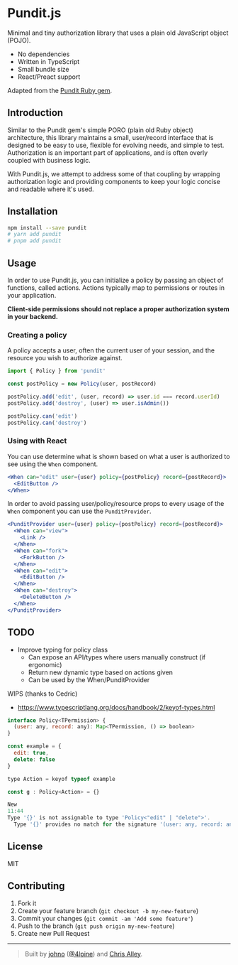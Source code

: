 # Pundit.js

Minimal and tiny authorization library that uses a plain old JavaScript object
(POJO).

- No dependencies
- Written in TypeScript
- Small bundle size
- React/Preact support

Adapted from the [Pundit Ruby gem](https://github.com/varvet/pundit).

## Introduction

Similar to the Pundit gem's simple PORO (plain old Ruby object) architecture,
this library maintains a small, user/record interface that is designed to be
easy to use, flexible for evolving needs, and simple to test. Authorization is
an important part of applications, and is often overly coupled with business
logic.

With Pundit.js, we attempt to address some of that coupling by wrapping
authorization logic and providing components to keep your logic concise and
readable where it's used.

## Installation

```bash
npm install --save pundit
# yarn add pundit
# pnpm add pundit
```

## Usage

In order to use Pundit.js, you can initialize a policy by passing an object of
functions, called actions. Actions typically map to permissions or routes in
your application.

**Client-side permissions should not replace a proper authorization system in
your backend.**

### Creating a policy

A policy accepts a user, often the current user of your session, and the
resource you wish to authorize against.

```javascript
import { Policy } from 'pundit'

const postPolicy = new Policy(user, postRecord)

postPolicy.add('edit', (user, record) => user.id === record.userId)
postPolicy.add('destroy', (user) => user.isAdmin())

postPolicy.can('edit')
postPolicy.can('destroy')
```

### Using with React

You can use determine what is shown based on what a user is authorized to see
using the `When` component.

```jsx
<When can="edit" user={user} policy={postPolicy} record={postRecord}>
  <EditButton />
</When>
```

In order to avoid passing user/policy/resource props to every usage of the
`When` component you can use the `PunditProvider`.

```jsx
<PunditProvider user={user} policy={postPolicy} record={postRecord}>
  <When can="view">
    <Link />
  </When>
  <When can="fork">
    <ForkButton />
  </When>
  <When can="edit">
    <EditButton />
  </When>
  <When can="destroy">
    <DeleteButton />
  </When>
</PunditProvider>
```

## TODO

- Improve typing for policy class
  - Can expose an API/types where users manually construct (if ergonomic)
  - Return new dynamic type based on actions given
  - Can be used by the When/PunditProvider

WIPS (thanks to Cedric)

- https://www.typescriptlang.org/docs/handbook/2/keyof-types.html

```js
interface Policy<TPermission> {
  (user: any, record: any): Map<TPermission, () => boolean>
}

const example = {
  edit: true,
  delete: false
}

type Action = keyof typeof example

const g : Policy<Action> = {}

New
11:44
Type '{}' is not assignable to type 'Policy<"edit" | "delete">'.
  Type '{}' provides no match for the signature '(user: any, record: any): Map<"edit" | "delete", () => boolean>'.
```

## License

MIT

## Contributing

1. Fork it
1. Create your feature branch (`git checkout -b my-new-feature`)
1. Commit your changes (`git commit -am 'Add some feature'`)
1. Push to the branch (`git push origin my-new-feature`)
1. Create new Pull Request

---

> Built by [johno](https://johno.com) ([@4lpine](https://twitter.com/4lpine))
> and [Chris Alley](https://github.com/chrisalley).
